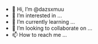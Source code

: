 - 👋 Hi, I’m @dazsxmuu
- 👀 I’m interested in ...
- 🌱 I’m currently learning ...
- 💞️ I’m looking to collaborate on ...
- 📫 How to reach me ...

<!---
dazsxmuu/dazsxmuu is a ✨ special ✨ repository because its `README.md` (this file) appears on your GitHub profile.
You can click the Preview link to take a look at your changes.
--->
